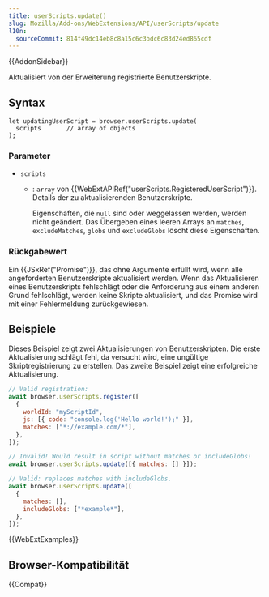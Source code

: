 ```yaml
---
title: userScripts.update()
slug: Mozilla/Add-ons/WebExtensions/API/userScripts/update
l10n:
  sourceCommit: 814f49dc14eb8c8a15c6c3bdc6c83d24ed865cdf
---
```


{{AddonSidebar}}

Aktualisiert von der Erweiterung registrierte Benutzerskripte.

## Syntax

```js-nolint
let updatingUserScript = browser.userScripts.update(
  scripts       // array of objects
);
```

### Parameter

- `scripts`

  - : `array` von {{WebExtAPIRef("userScripts.RegisteredUserScript")}}. Details der zu aktualisierenden Benutzerskripte.

    Eigenschaften, die `null` sind oder weggelassen werden, werden nicht geändert. Das Übergeben eines leeren Arrays an `matches`, `excludeMatches`, `globs` und `excludeGlobs` löscht diese Eigenschaften.

### Rückgabewert

Ein {{JSxRef("Promise")}}, das ohne Argumente erfüllt wird, wenn alle angeforderten Benutzerskripte aktualisiert werden. Wenn das Aktualisieren eines Benutzerskripts fehlschlägt oder die Anforderung aus einem anderen Grund fehlschlägt, werden keine Skripte aktualisiert, und das Promise wird mit einer Fehlermeldung zurückgewiesen.

## Beispiele

Dieses Beispiel zeigt zwei Aktualisierungen von Benutzerskripten. Die erste Aktualisierung schlägt fehl, da versucht wird, eine ungültige Skriptregistrierung zu erstellen. Das zweite Beispiel zeigt eine erfolgreiche Aktualisierung.

```js
// Valid registration:
await browser.userScripts.register([
  {
    worldId: "myScriptId",
    js: [{ code: "console.log('Hello world!');" }],
    matches: ["*://example.com/*"],
  },
]);

// Invalid! Would result in script without matches or includeGlobs!
await browser.userScripts.update([{ matches: [] }]);

// Valid: replaces matches with includeGlobs.
await browser.userScripts.update([
  {
    matches: [],
    includeGlobs: ["*example*"],
  },
]);
```

{{WebExtExamples}}

## Browser-Kompatibilität

{{Compat}}
